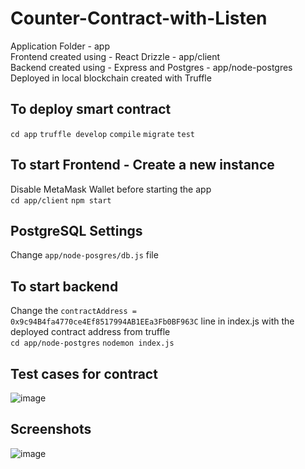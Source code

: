 # Counter-Contract-with-Listen

Application Folder - app </br>
Frontend created using - React Drizzle - app/client</br>
Backend created using - Express and Postgres - app/node-postgres</br>
Deployed in local blockchain created with Truffle</br>

## To deploy smart contract

`cd app`
`truffle develop`
`compile`
`migrate`
`test`

## To start Frontend - Create a new instance
Disable MetaMask Wallet before starting the app</br>
`cd app/client`
`npm start`

## PostgreSQL Settings
Change `app/node-posgres/db.js` file 

## To start backend

Change the `contractAddress = 0x9c94B4fa4770ce4Ef8517994AB1EEa3Fb0BF963C` line in index.js with the deployed contract address from truffle</br>
`cd app/node-postgres`
`nodemon index.js`

## Test cases for contract
![image](https://user-images.githubusercontent.com/45354395/113525974-f34c8780-9585-11eb-8a76-ee79edaabddb.png)

## Screenshots
![image](https://user-images.githubusercontent.com/45354395/113526525-62c37680-9588-11eb-8235-0fbe2b081eb3.png)



